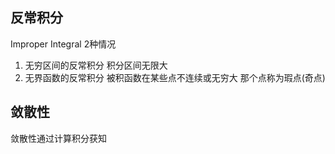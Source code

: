 



## 反常积分
Improper Integral
2种情况
1. 无穷区间的反常积分
积分区间无限大
2. 无界函数的反常积分
被积函数在某些点不连续或无穷大
那个点称为瑕点(奇点)


## 敛散性
敛散性通过计算积分获知